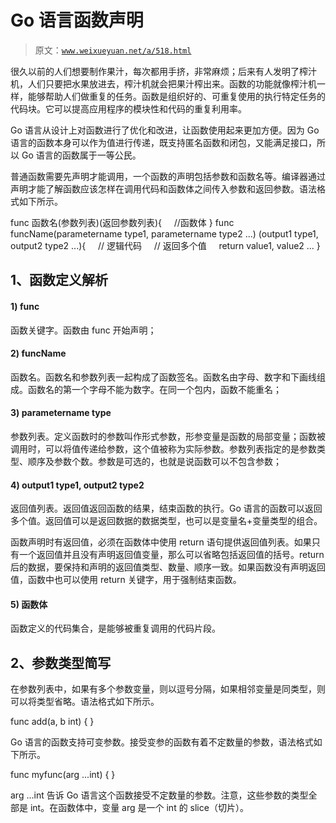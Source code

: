 # Go 语言函数声明

> 原文：[`www.weixueyuan.net/a/518.html`](http://www.weixueyuan.net/a/518.html)

很久以前的人们想要制作果汁，每次都用手挤，非常麻烦；后来有人发明了榨汁机，人们只要把水果放进去，榨汁机就会把果汁榨出来。函数的功能就像榨汁机一样，能够帮助人们做重复的任务。函数是组织好的、可重复使用的执行特定任务的代码块。它可以提高应用程序的模块性和代码的重复利用率。

Go 语言从设计上对函数进行了优化和改进，让函数使用起来更加方便。因为 Go 语言的函数本身可以作为值进行传递，既支持匿名函数和闭包，又能满足接口，所以 Go 语言的函数属于一等公民。

普通函数需要先声明才能调用，一个函数的声明包括参数和函数名等。编译器通过声明才能了解函数应该怎样在调用代码和函数体之间传入参数和返回参数。语法格式如下所示。

func 函数名(参数列表)(返回参数列表){
    //函数体
}
func funcName(parametername type1, parametername type2 ...) (output1 type1, output2 type2 ...){
    // 逻辑代码
    // 返回多个值
    return value1, value2 ...
}

## 1、函数定义解析

#### 1) func

函数关键字。函数由 func 开始声明；

#### 2) funcName

函数名。函数名和参数列表一起构成了函数签名。函数名由字母、数字和下画线组成。函数名的第一个字母不能为数字。在同一个包内，函数不能重名；

#### 3) parametername type

参数列表。定义函数时的参数叫作形式参数，形参变量是函数的局部变量；函数被调用时，可以将值传递给参数，这个值被称为实际参数。参数列表指定的是参数类型、顺序及参数个数。参数是可选的，也就是说函数可以不包含参数；

#### 4) output1 type1, output2 type2

返回值列表。返回值返回函数的结果，结束函数的执行。Go 语言的函数可以返回多个值。返回值可以是返回数据的数据类型，也可以是变量名+变量类型的组合。

函数声明时有返回值，必须在函数体中使用 return 语句提供返回值列表。如果只有一个返回值并且没有声明返回值变量，那么可以省略包括返回值的括号。return 后的数据，要保持和声明的返回值类型、数量、顺序一致。如果函数没有声明返回值，函数中也可以使用 return 关键字，用于强制结束函数。

#### 5) 函数体

函数定义的代码集合，是能够被重复调用的代码片段。

## 2、参数类型简写

在参数列表中，如果有多个参数变量，则以逗号分隔，如果相邻变量是同类型，则可以将类型省略。语法格式如下所示。

func add(a, b int) { }

Go 语言的函数支持可变参数。接受变参的函数有着不定数量的参数，语法格式如下所示。

func myfunc(arg ...int) { }

arg ...int 告诉 Go 语言这个函数接受不定数量的参数。注意，这些参数的类型全部是 int。在函数体中，变量 arg 是一个 int 的 slice（切片）。